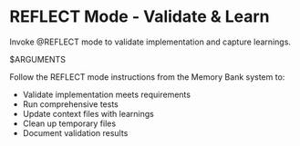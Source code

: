 # REFLECT Mode - Validate & Learn

Invoke @REFLECT mode to validate implementation and capture learnings.

$ARGUMENTS

Follow the REFLECT mode instructions from the Memory Bank system to:
- Validate implementation meets requirements
- Run comprehensive tests
- Update context files with learnings
- Clean up temporary files
- Document validation results